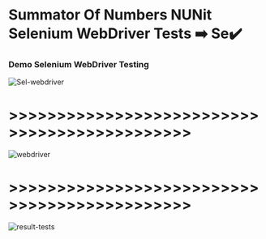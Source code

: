 # Summator Of Numbers NUNit Selenium WebDriver Tests ➡️ Se✔️

### Demo Selenium WebDriver Testing
![Sel-webdriver](https://user-images.githubusercontent.com/90700181/224810784-e59f853b-967f-4bbd-b1df-29cc165e9009.jpg)
# >>>>>>>>>>>>>>>>>>>>>>>>>>>>>>>>>>>>>>>>>>>>>
![webdriver](https://user-images.githubusercontent.com/90700181/224811439-db9a5e72-9c9f-4286-8ad1-8815e40a141a.png)
# >>>>>>>>>>>>>>>>>>>>>>>>>>>>>>>>>>>>>>>>>>>>>

![result-tests](https://user-images.githubusercontent.com/90700181/225071936-76f1ed92-ec28-4c7e-a432-0501b3118808.png)
